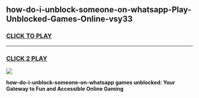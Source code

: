 
## how-do-i-unblock-someone-on-whatsapp-Play-Unblocked-Games-Online-vsy33
<h3>
<a href="https://premium76.site?title=how-do-i-unblock-someone-on-whatsapp&ref=25A">CLICK TO PLAY</a></h3>
<hr>

<h3>
<a href="https://premium76.site?title=how-do-i-unblock-someone-on-whatsapp&ref=25A">CLICK 2 PLAY</a>
  
</h3>

<a href="https://premium76.site?title=how-do-i-unblock-someone-on-whatsapp&ref=25A"><img src="https://clearcache.store/games.png"></a>


**how-do-i-unblock-someone-on-whatsapp games unblocked: Your Gateway to Fun and Accessible Online Gaming**

